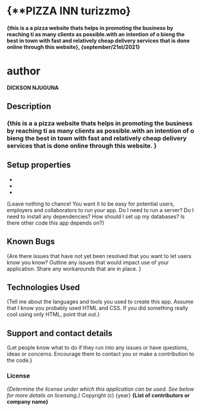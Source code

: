 # {**PIZZA INN turizzmo}
#### {this is a a pizza website thats helps in promoting the business by reaching ti as many clients as possible.with an intention of o bieng the best in town with fast and relatively cheap delivery services that is done online through this website}, {september/21st/2021}
# author

**DICKSON NJUGUNA**
## Description
### {this is a a pizza website thats helps in promoting the business by reaching ti as many clients as possible.with an intention of o bieng the best in town with fast and relatively cheap delivery services that is done online through this website. }
## Setup properties
* 
* 
* 
{Leave nothing to chance! You want it to be easy for potential users, employers and collaborators to run your app. Do I need to run a server? Do I need to install any dependencies? How should I set up my databases? Is there other code this app depends on?}
## Known Bugs
{Are there issues that have not yet been resolved that you want to let users know you know? Outline any issues that would impact use of your application. Share any workarounds that are in place. }
## Technologies Used
{Tell me about the languages and tools you used to create this app. Assume that I know you probably used HTML and CSS. If you did something really cool using only HTML, point that out.}
## Support and contact details
{Let people know what to do if they run into any issues or have questions, ideas or concerns.  Encourage them to contact you or make a contribution to the code.}
### License
*{Determine the license under which this application can be used.  See below for more details on licensing.}*
Copyright (c) {year} **{List of contributors or company name}**
